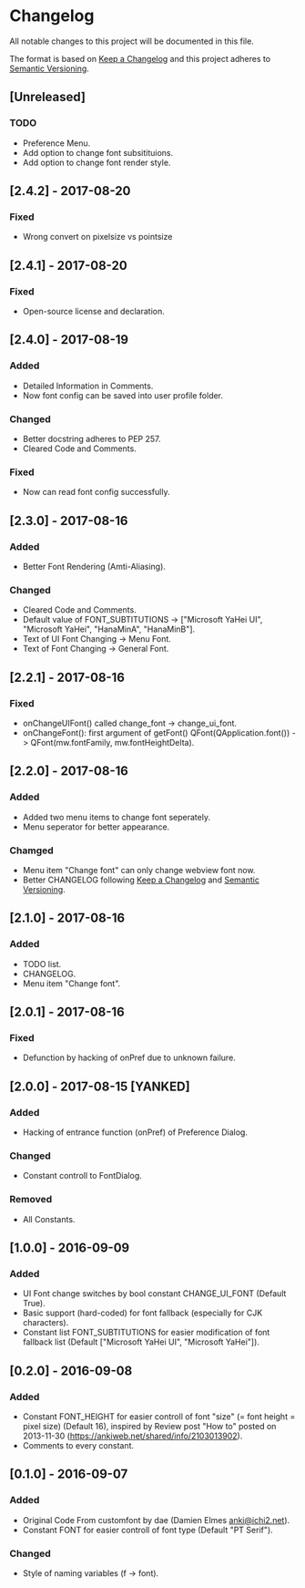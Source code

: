 # Changelog
All notable changes to this project will be documented in this file.

The format is based on [Keep a Changelog](http://keepachangelog.com/en/1.0.0/)
and this project adheres to [Semantic Versioning](http://semver.org/spec/v2.0.0.html).

## [Unreleased]
### TODO
- Preference Menu.
- Add option to change font subsitituions.
- Add option to change font render style.

## [2.4.2] - 2017-08-20
### Fixed
- Wrong convert on pixelsize vs pointsize

## [2.4.1] - 2017-08-20
### Fixed
- Open-source license and declaration.

## [2.4.0] - 2017-08-19
### Added
- Detailed Information in Comments.
- Now font config can be saved into user profile folder.
### Changed
- Better docstring adheres to PEP 257.
- Cleared Code and Comments.
### Fixed
- Now can read font config successfully.

## [2.3.0] - 2017-08-16
### Added
- Better Font Rendering (Amti-Aliasing).
### Changed
- Cleared Code and Comments.
- Default value of FONT_SUBTITUTIONS -> ["Microsoft YaHei UI", "Microsoft YaHei", "HanaMinA", "HanaMinB"].
- Text of UI Font Changing -> Menu Font.
- Text of Font Changing -> General Font.

## [2.2.1] - 2017-08-16
### Fixed
- onChangeUIFont() called change\_font -> change\_ui\_font.
- onChangeFont(): first argument of getFont() QFont(QApplication.font()) -> QFont(mw.fontFamily, mw.fontHeightDelta).

## [2.2.0] - 2017-08-16
### Added
- Added two menu items to change font seperately.
- Menu seperator for better appearance.
### Chamged
- Menu item "Change font" can only change webview font now.
- Better CHANGELOG following [Keep a Changelog](http://keepachangelog.com/en/1.0.0/) and [Semantic Versioning](http://semver.org/spec/v2.0.0.html).

## [2.1.0] - 2017-08-16
### Added
- TODO list.
- CHANGELOG.
- Menu item "Change font".

## [2.0.1] - 2017-08-16
### Fixed
- Defunction by hacking of onPref due to unknown failure.

## [2.0.0] - 2017-08-15 [YANKED]
### Added
- Hacking of entrance function (onPref) of Preference Dialog.
### Changed
- Constant controll to FontDialog.
### Removed
- All Constants.

## [1.0.0] - 2016-09-09
### Added
- UI Font change switches by bool constant CHANGE\_UI\_FONT (Default True).
- Basic support (hard-coded) for font fallback (especially for CJK characters).
- Constant list FONT_SUBTITUTIONS for easier modification of font fallback list (Default ["Microsoft YaHei UI", "Microsoft YaHei"]).

## [0.2.0] - 2016-09-08
### Added
- Constant FONT\_HEIGHT for easier controll of font "size" (= font height = pixel size) (Default 16), inspired by Review post "How to" posted on 2013-11-30 (https://ankiweb.net/shared/info/2103013902).
- Comments to every constant.

## [0.1.0] - 2016-09-07
### Added
- Original Code From customfont by dae (Damien Elmes <anki@ichi2.net>).
- Constant FONT for easier controll of font type (Default "PT Serif").
### Changed
- Style of naming variables (f -> font).